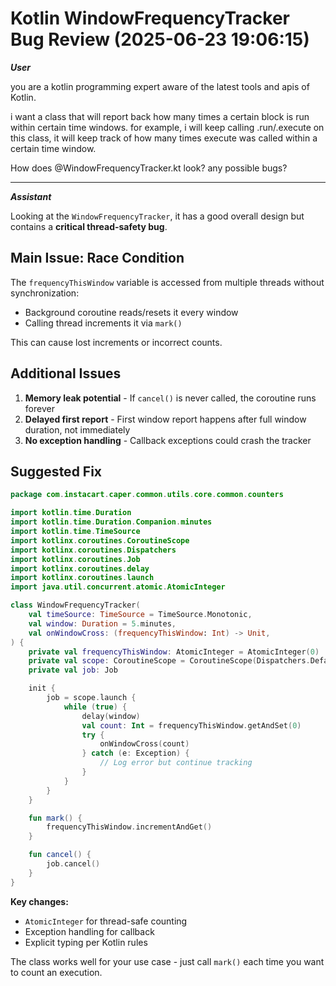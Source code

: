 <!-- Generated by Firebender -->

# Kotlin WindowFrequencyTracker Bug Review (2025-06-23 19:06:15)

_**User**_

you are a kotlin programming expert aware of the latest tools and apis of Kotlin.


i want a class that will report back how many times a certain block is run within certain time windows. for example, i will keep calling .run/.execute on this class, it will keep track of how many times execute was called within a certain time window.

How does @WindowFrequencyTracker.kt look? any possible bugs?

---

_**Assistant**_

Looking at the `WindowFrequencyTracker`, it has a good overall design but contains a **critical thread-safety bug**.

## Main Issue: Race Condition

The `frequencyThisWindow` variable is accessed from multiple threads without synchronization:
- Background coroutine reads/resets it every window
- Calling thread increments it via `mark()`

This can cause lost increments or incorrect counts.

## Additional Issues

1. **Memory leak potential** - If `cancel()` is never called, the coroutine runs forever
2. **Delayed first report** - First window report happens after full window duration, not immediately
3. **No exception handling** - Callback exceptions could crash the tracker

## Suggested Fix

```kotlin:common/utils/core/src/commonMain/kotlin/com/instacart/caper/common/utils/core/common/counters/WindowFrequencyTracker.kt
package com.instacart.caper.common.utils.core.common.counters

import kotlin.time.Duration
import kotlin.time.Duration.Companion.minutes
import kotlin.time.TimeSource
import kotlinx.coroutines.CoroutineScope
import kotlinx.coroutines.Dispatchers
import kotlinx.coroutines.Job
import kotlinx.coroutines.delay
import kotlinx.coroutines.launch
import java.util.concurrent.atomic.AtomicInteger

class WindowFrequencyTracker(
    val timeSource: TimeSource = TimeSource.Monotonic,
    val window: Duration = 5.minutes,
    val onWindowCross: (frequencyThisWindow: Int) -> Unit,
) {
    private val frequencyThisWindow: AtomicInteger = AtomicInteger(0)
    private val scope: CoroutineScope = CoroutineScope(Dispatchers.Default)
    private val job: Job

    init {
        job = scope.launch {
            while (true) {
                delay(window)
                val count: Int = frequencyThisWindow.getAndSet(0)
                try {
                    onWindowCross(count)
                } catch (e: Exception) {
                    // Log error but continue tracking
                }
            }
        }
    }

    fun mark() {
        frequencyThisWindow.incrementAndGet()
    }

    fun cancel() {
        job.cancel()
    }
}
```

**Key changes:**
- `AtomicInteger` for thread-safe counting
- Exception handling for callback
- Explicit typing per Kotlin rules

The class works well for your use case - just call `mark()` each time you want to count an execution.

